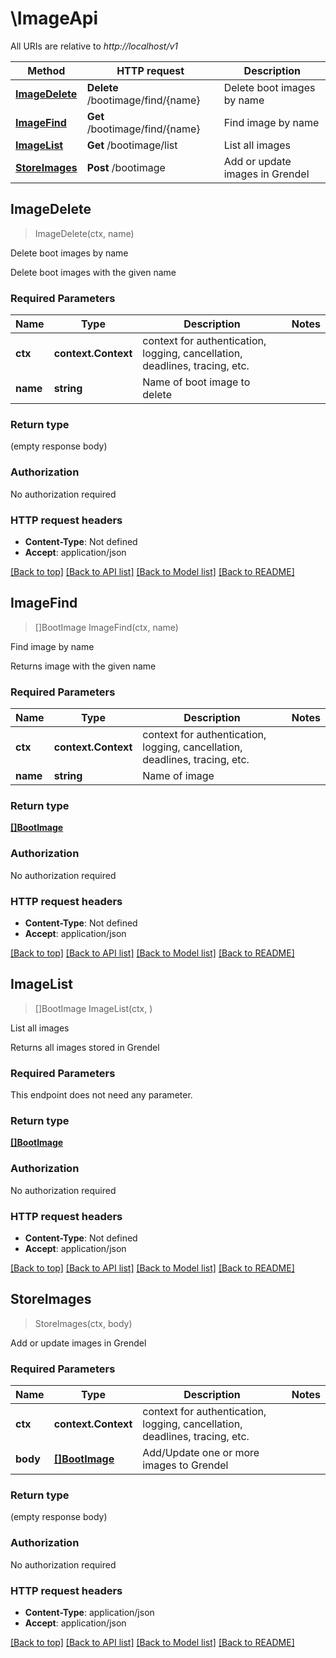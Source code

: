 # \ImageApi

All URIs are relative to *http://localhost/v1*

Method | HTTP request | Description
------------- | ------------- | -------------
[**ImageDelete**](ImageApi.md#ImageDelete) | **Delete** /bootimage/find/{name} | Delete boot images by name
[**ImageFind**](ImageApi.md#ImageFind) | **Get** /bootimage/find/{name} | Find image by name
[**ImageList**](ImageApi.md#ImageList) | **Get** /bootimage/list | List all images
[**StoreImages**](ImageApi.md#StoreImages) | **Post** /bootimage | Add or update images in Grendel



## ImageDelete

> ImageDelete(ctx, name)

Delete boot images by name

Delete boot images with the given name

### Required Parameters


Name | Type | Description  | Notes
------------- | ------------- | ------------- | -------------
**ctx** | **context.Context** | context for authentication, logging, cancellation, deadlines, tracing, etc.
**name** | **string**| Name of boot image to delete | 

### Return type

 (empty response body)

### Authorization

No authorization required

### HTTP request headers

- **Content-Type**: Not defined
- **Accept**: application/json

[[Back to top]](#) [[Back to API list]](../README.md#documentation-for-api-endpoints)
[[Back to Model list]](../README.md#documentation-for-models)
[[Back to README]](../README.md)


## ImageFind

> []BootImage ImageFind(ctx, name)

Find image by name

Returns image with the given name

### Required Parameters


Name | Type | Description  | Notes
------------- | ------------- | ------------- | -------------
**ctx** | **context.Context** | context for authentication, logging, cancellation, deadlines, tracing, etc.
**name** | **string**| Name of image | 

### Return type

[**[]BootImage**](BootImage.md)

### Authorization

No authorization required

### HTTP request headers

- **Content-Type**: Not defined
- **Accept**: application/json

[[Back to top]](#) [[Back to API list]](../README.md#documentation-for-api-endpoints)
[[Back to Model list]](../README.md#documentation-for-models)
[[Back to README]](../README.md)


## ImageList

> []BootImage ImageList(ctx, )

List all images

Returns all images stored in Grendel

### Required Parameters

This endpoint does not need any parameter.

### Return type

[**[]BootImage**](BootImage.md)

### Authorization

No authorization required

### HTTP request headers

- **Content-Type**: Not defined
- **Accept**: application/json

[[Back to top]](#) [[Back to API list]](../README.md#documentation-for-api-endpoints)
[[Back to Model list]](../README.md#documentation-for-models)
[[Back to README]](../README.md)


## StoreImages

> StoreImages(ctx, body)

Add or update images in Grendel

### Required Parameters


Name | Type | Description  | Notes
------------- | ------------- | ------------- | -------------
**ctx** | **context.Context** | context for authentication, logging, cancellation, deadlines, tracing, etc.
**body** | [**[]BootImage**](BootImage.md)| Add/Update one or more images to Grendel | 

### Return type

 (empty response body)

### Authorization

No authorization required

### HTTP request headers

- **Content-Type**: application/json
- **Accept**: application/json

[[Back to top]](#) [[Back to API list]](../README.md#documentation-for-api-endpoints)
[[Back to Model list]](../README.md#documentation-for-models)
[[Back to README]](../README.md)

